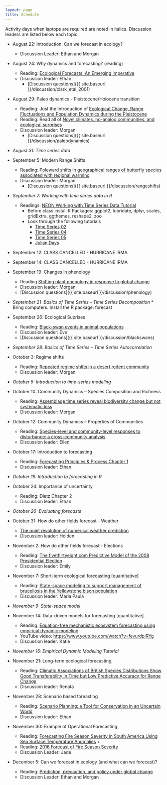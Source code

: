 ```yaml
---
layout: page
title: Schedule
---
```

Activity days when laptops are required are noted in italics. Discussion leaders are listed below each topic.

* August 22: Introduction. Can we forecast in ecology?
    * Discussion Leader: Ethan and Morgan

* August 24: Why dynamics and forecasting? (reading)
    * Reading: [Ecological Forecasts: An Emerging Imperative](https://doi.org/10.1126/science.293.5530.657)
    * Discussion leader: Ethan
        * [Discussion questions]({{ site.baseurl }}/discussion/clark_etal_2001)

* August 29: Paleo dynamics - Pleistocene/Holocene transition
    * Reading: Just the Introduction of [Ecological Change, Range Fluctuations and Population Dynamics during the Pleistocene](https://doi.org/10.1016/j.cub.2009.06.030)
    * Reading: Read all of [Novel climates, no-analog communities, and ecological surprises](https://doi.org/10.1890/070037)
    * Discussion leader: Morgan
        * [Discussion questions]({{ site.baseurl }}/discussion/paleodynamics)
 
* *August 31: Time series data*

* September 5: Modern Range Shifts
    * Reading: [Poleward shifts in geographical ranges of butterfly species associated with regional warming](https://doi.org/10.1038/21181)
    * Discussion leader: Morgan
        * [Discussion questions]({{ site.baseurl }}/discussion/rangeshifts)
 
* *September 7: Working with time series data in R*
    * Readings: [NEON Working with Time Series Data Tutorial](http://neondataskills.org/tutorial-series/tabular-time-series/)
        * Before class install R Packages: ggplot2, lubridate, dplyr, scales, gridExtra, ggthemes, reshape2, zoo
        * Look through the following tutorials
            *  [Time Series 02](http://neondataskills.org/R/time-series-convert-date-time-class-POSIX/)
            *  [Time Series 04](http://neondataskills.org/R/time-series-subset-dplyr/)
            *  [Time Series 05](http://neondataskills.org/R/time-series-plot-ggplot/)
            *  [Julian Days](http://neondataskills.org/R/julian-day-conversion/)
 
* September 12: CLASS CANCELLED - HURRICANE IRMA
 
* September 14: CLASS CANCELLED - HURRICANE IRMA

* September 19: Changes in phenology
    * Reading [Shifting plant phenology in response to global change](https://doi.org/10.1016/j.tree.2007.04.003)
    * Discussion leader: Morgan
    * [Discussion questions]({{ site.baseurl }}/discussion/phenology)
     
* *September 21: Basics of Time Series – Time Series Decomposition*
      * Bring computers. Install the R package: forecast

* September 26: Ecological Suprises
    * Reading: [Black-swan events in animal populations](https://doi.org/10.1073/pnas.1611525114)
    * Discussion leader: Eve
    * [Discussion questions]({{ site.baseurl }}/discussion/blackswans)
     
* *September 28: Basics of Time Series – Time Series Autocorrelation*

* October 3: Regime shifts
    * Reading: [Repeated regime shifts in a desert rodent community](https://doi.org/10.1101/163931)
    * Discussion leader: Morgan
 
* *October 5: Introduction to time-series modeling*
 
* October 10: Community Dynamics – Species Composition and Richness 
    * Reading: [Assemblage time series reveal biodiversity change but not systematic loss](https://doi.org/10.1126/science.1248484)
    * Discussion leader: Morgan
       
* October 12: Community Dynamics – Properties of Communities
    * Reading: [Species-level and community-level responses to disturbance: a cross-community analysis](https://doi.org/10.1890/13-2250.1)
    * Discussion leader: Ellen

* October 17: Introduction to forecasting
    * Reading: [Forecasting Principles & Process Chapter 1](https://www.otexts.org/fpp/1)
    * Discussion leader: Ethan

* *October 19: Introduction to forecasting in R*


* October 24: Importance of uncertainty
    * Reading: Dietz Chapter 2
    * Discussion leader: Ethan
    
    
* *October 26: Evaluating forecasts*

* October 31:  How do other fields forecast - Weather
    * [The quiet revolution of numerical weather prediction](https://doi.org/10.1038/nature14956)
    * Discussion leader: Holden
    
* November 2: How do other fields forecast - Elections
    * Reading:
[The fivethirtyeight.com Predictive Model of the 2008 Presidential Election](https://www.causeweb.org/cause/archive/stats/STATS_50.pdf)
    * Discussion leader: Emily
 
* November 7:     Short-term ecological forecasting [quantitative]
    * Reading: [State-space modeling to support management of brucellosis in the Yellowstone bison population](https://doi.org/10.1890/14-1413.1) 
    * Discussion leader: Maria Paula
    
* *November 9: State-space model*

* November 14:     Data-driven models for forecasting [quantitative]
    * Reading: [Equation-free mechanistic ecosystem forecasting using empirical dynamic modeling](https://doi.org/10.1073/pnas.1417063112) 
    * YouTube video: https://www.youtube.com/watch?v=fevurdpiRYg
    * Discussion leader: Katie

* *November 16: Empirical Dynamic Modeling Tutorial*

* November 21: Long-term ecological forecasting
    * Reading: [Climatic Associations of British Species Distributions Show Good Transferability in Time but Low Predictive Accuracy for Range Change](http://dx.doi.org/10.1371/journal.pone.0040212) 
    * Discussion leader: Renata
    
* November 28:  Scenario based foreasting
    * Reading: [Scenario Planning: a Tool for Conservation in an Uncertain World](https://doi.org/10.1046/j.1523-1739.2003.01491.x)
    * Discussion leader: Ethan
 
* November 30: Example of Operational Forecasting
    * Reading: [Forecasting Fire Season Severity in South America Using Sea Surface Temperature Anomalies](https://doi.org/10.1126/science.1209472) +
    * Reading: [2016 Forecast of Fire Season Severity](http://www.ess.uci.edu/~amazonfirerisk/ForecastWeb/SAMFSS2016.html)
    * Discussion Leader: Jade

* December 5: Can we forecast in ecology (and what can we forecast)?
    * Reading: [Prediction, precaution, and policy under global change](https://doi.org/10.1126/science.1261824)
    * Discussion Leader: Ethan and Morgan


